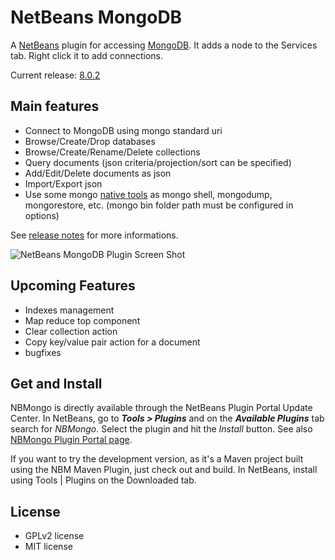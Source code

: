 NetBeans MongoDB
================

A [NetBeans](http://netbeans.org) plugin for accessing [MongoDB](http://mongodb.org). It adds
a node to the Services tab. Right click it to add connections.

Current release: [8.0.2](https://github.com/le-yams/netbeans-mongodb/releases/tag/nbmongo-8.0.2)

Main features
-------------

 * Connect to MongoDB using mongo standard uri
 * Browse/Create/Drop databases
 * Browse/Create/Rename/Delete collections
 * Query documents (json criteria/projection/sort can be specified)
 * Add/Edit/Delete documents as json
 * Import/Export json
 * Use some mongo [native tools](https://github.com/le-yams/netbeans-mongodb/wiki/MongoNativeTools) as mongo shell, mongodump, mongorestore, etc. (mongo bin folder path must be configured in options)

See [release notes](https://github.com/le-yams/netbeans-mongodb/wiki/ReleaseNotes) for more informations.

![NetBeans MongoDB Plugin Screen Shot](https://raw.githubusercontent.com/le-yams/netbeans-mongodb/master/screenshots/screenshot-medium-1.png "NetBeans MongoDB Plugin Screen Shot")


Upcoming Features
-----------------

 * Indexes management
 * Map reduce top component
 * Clear collection action
 * Copy key/value pair action for a document
 * bugfixes

Get and Install
---------------

NBMongo is directly available through the NetBeans Plugin Portal Update Center. 
In NetBeans, go to **_Tools > Plugins_** and on the **_Available Plugins_** tab search for _NBMongo_. Select the plugin and hit the _Install_ button.
See also [NBMongo Plugin Portal page](http://plugins.netbeans.org/plugin/52638).

If you want to try the development version, as it's a Maven project built using the NBM Maven Plugin, just check out and build.
In NetBeans, install using Tools | Plugins on the Downloaded tab.


License
-------
 * GPLv2 license
 * MIT license
